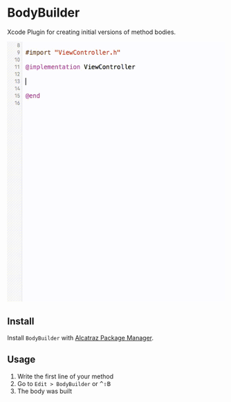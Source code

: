 BodyBuilder
===========

Xcode Plugin for creating initial versions of method bodies.

![](screenshot.gif)

Install
-------

Install `BodyBuilder` with [Alcatraz Package Manager](http://alcatraz.io/).

Usage
-----

1. Write the first line of your method
2. Go to `Edit > BodyBuilder` or <kbd>^</kbd><kbd>⇧</kbd><kbd>B</kbd>
3. The body was built

